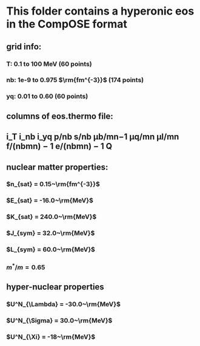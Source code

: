# This folder contains a hyperonic eos in the CompOSE format

## grid info: 
### T: 0.1 to 100 MeV (60 points)
### nb: 1e-9 to 0.975 $\rm{fm^{-3}}$ (174 points)
### yq: 0.01 to 0.60 (60 points)

## columns of eos.thermo file: 
## i_T  i_nb  i_yq  p/nb  s/nb  μb/mn−1  μq/mn  μl/mn  f/(nbmn) − 1  e/(nbmn) − 1 Q


## nuclear matter properties:
### $n_{sat} = 0.15~\rm{fm^{-3}}$
### $E_{sat} = -16.0~\rm{MeV}$
### $K_{sat} = 240.0~\rm{MeV}$
### $J_{sym} = 32.0~\rm{MeV}$
### $L_{sym} = 60.0~\rm{MeV}$
### $m^*/m = 0.65$

## hyper-nuclear properties
### $U^N_{\Lambda} = -30.0~\rm{MeV}$
### $U^N_{\Sigma} = 30.0~\rm{MeV}$
### $U^N_{\Xi} = -18~\rm{MeV}$
